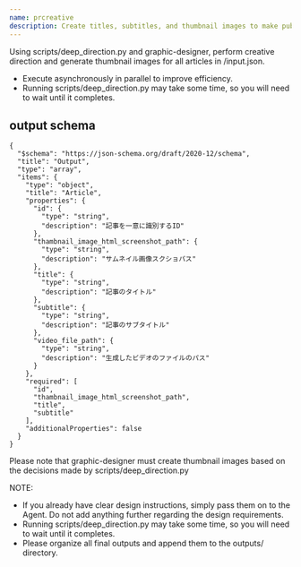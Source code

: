 ```yaml
---
name: prcreative
description: Create titles, subtitles, and thumbnail images to make published articles go viral.
---
```

Using scripts/deep_direction.py and graphic-designer, perform creative direction and generate thumbnail images for all articles in /input.json.
- Execute asynchronously in parallel to improve efficiency.
- Running scripts/deep_direction.py may take some time, so you will need to wait until it completes.

## output schema
```
{
  "$schema": "https://json-schema.org/draft/2020-12/schema",
  "title": "Output",
  "type": "array",
  "items": {
    "type": "object",
    "title": "Article",
    "properties": {
      "id": {
        "type": "string",
        "description": "記事を一意に識別するID"
      },
      "thambnail_image_html_screenshot_path": {
        "type": "string",
        "description": "サムネイル画像スクショパス"
      },
      "title": {
        "type": "string",
        "description": "記事のタイトル"
      },
      "subtitle": {
        "type": "string",
        "description": "記事のサブタイトル"
      },
      "video_file_path": {
        "type": "string",
        "description": "生成したビデオのファイルのパス"
      }
    },
    "required": [
      "id",
      "thambnail_image_html_screenshot_path",
      "title",
      "subtitle"
    ],
    "additionalProperties": false
  }
}
```

Please note that graphic-designer must create thumbnail images based on the decisions made by scripts/deep_direction.py


NOTE:
- If you already have clear design instructions, simply pass them on to the Agent. Do not add anything further regarding the design requirements.
- Running scripts/deep_direction.py may take some time, so you will need to wait until it completes.
- Please organize all final outputs and append them to the outputs/ directory.